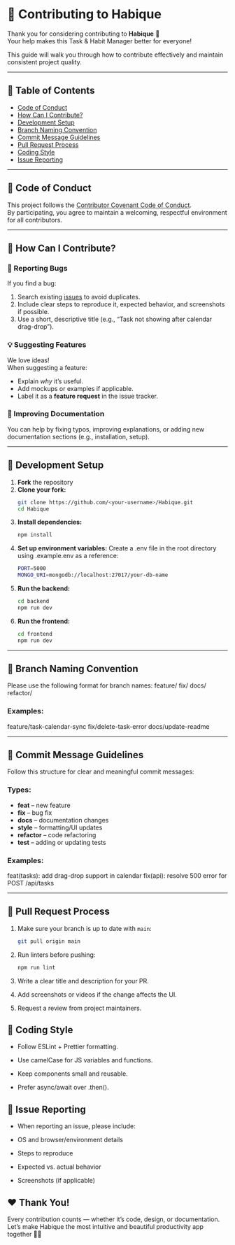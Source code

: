 # 🧩 Contributing to Habique

Thank you for considering contributing to **Habique** 💙  
Your help makes this Task & Habit Manager better for everyone!  

This guide will walk you through how to contribute effectively and maintain consistent project quality.

---

## 📘 Table of Contents
- [Code of Conduct](#-code-of-conduct)
- [How Can I Contribute?](#-how-can-i-contribute)
- [Development Setup](#-development-setup)
- [Branch Naming Convention](#-branch-naming-convention)
- [Commit Message Guidelines](#-commit-message-guidelines)
- [Pull Request Process](#-pull-request-process)
- [Coding Style](#-coding-style)
- [Issue Reporting](#-issue-reporting)

---

## 💫 Code of Conduct
This project follows the [Contributor Covenant Code of Conduct](https://www.contributor-covenant.org/).  
By participating, you agree to maintain a welcoming, respectful environment for all contributors.

---

## 🚀 How Can I Contribute?

### 🐛 Reporting Bugs
If you find a bug:
1. Search existing [issues](../../issues) to avoid duplicates.  
2. Include clear steps to reproduce it, expected behavior, and screenshots if possible.  
3. Use a short, descriptive title (e.g., “Task not showing after calendar drag-drop”).

### 💡 Suggesting Features
We love ideas!  
When suggesting a feature:
- Explain *why* it’s useful.
- Add mockups or examples if applicable.
- Label it as a **feature request** in the issue tracker.

### 🧩 Improving Documentation
You can help by fixing typos, improving explanations, or adding new documentation sections (e.g., installation, setup).

---

## 🧰 Development Setup

1. **Fork** the repository
2. **Clone your fork:**
   ```bash
   git clone https://github.com/<your-username>/Habique.git
   cd Habique
   ```
3. **Install dependencies:**
    ```bash
    npm install
    ```
4. **Set up environment variables:**
    Create a .env file in the root directory using .example.env as a reference:
    ```bash
    PORT=5000
    MONGO_URI=mongodb://localhost:27017/your-db-name
    ```
5. **Run the backend:**
    ```bash
    cd backend
    npm run dev
    ```
6. **Run the frontend:**
    ```bash
    cd frontend
    npm run dev
    ```
---

## 🌿 Branch Naming Convention

Please use the following format for branch names:
feature/<feature-name>
fix/<issue-description>
docs/<documentation-update>
refactor/<what-you-improved>

### Examples:
feature/task-calendar-sync
fix/delete-task-error
docs/update-readme

---

## 💬 Commit Message Guidelines

Follow this structure for clear and meaningful commit messages:

### Types:
- **feat** – new feature  
- **fix** – bug fix  
- **docs** – documentation changes  
- **style** – formatting/UI updates  
- **refactor** – code refactoring  
- **test** – adding or updating tests  

### Examples:

feat(tasks): add drag-drop support in calendar
fix(api): resolve 500 error for POST /api/tasks

---

## 🔄 Pull Request Process

1. Make sure your branch is up to date with `main`:
   ```bash
   git pull origin main
    ```
2. Run linters before pushing:
    ```bash
    npm run lint
    ```
3. Write a clear title and description for your PR.

4. Add screenshots or videos if the change affects the UI.

5. Request a review from project maintainers.

## 🧠 Coding Style

- Follow ESLint + Prettier formatting.

- Use camelCase for JS variables and functions.

- Keep components small and reusable.

- Prefer async/await over .then().

## 🐞 Issue Reporting

- When reporting an issue, please include:

- OS and browser/environment details

- Steps to reproduce

- Expected vs. actual behavior

- Screenshots (if applicable)

## ❤️ Thank You!

Every contribution counts — whether it’s code, design, or documentation.
Let’s make Habique the most intuitive and beautiful productivity app together 🌸🚀